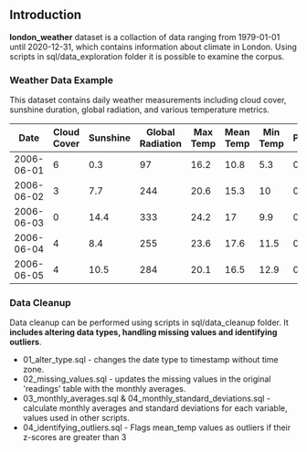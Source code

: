 ## Introduction

**london_weather** dataset is a collaction of data ranging from 1979-01-01 until 2020-12-31, which contains information about climate in London. Using scripts in sql/data_exploration folder it is possible to examine the corpus. 

### Weather Data Example

This dataset contains daily weather measurements including cloud cover, sunshine duration, global radiation, and various temperature metrics.

| Date       | Cloud Cover | Sunshine | Global Radiation | Max Temp | Mean Temp | Min Temp | Precipitation | Pressure | Snow Depth |
|------------|---------------------|------------------|--------------------------|---------------|----------------|---------------|--------------------|---------------|-----------------|
| 2006-06-01 | 6                   | 0.3              | 97                       | 16.2          | 10.8           | 5.3           | 0                  | 102810        | 0               |
| 2006-06-02 | 3                   | 7.7              | 244                      | 20.6          | 15.3           | 10            | 0                  | 103030        | 0               |
| 2006-06-03 | 0                   | 14.4             | 333                      | 24.2          | 17             | 9.9           | 0                  | 102950        | 0               |
| 2006-06-04 | 4                   | 8.4              | 255                      | 23.6          | 17.6           | 11.5          | 0.4                | 102650        | 0               |
| 2006-06-05 | 4                   | 10.5             | 284                      | 20.1          | 16.5           | 12.9          | 0                  | 102560        | 0               |


### Data Cleanup

Data cleanup can be performed using scripts in sql/data_cleanup folder. It **includes altering data types, handling missing values and identifying outliers**. 

- 01_alter_type.sql - changes the date type to timestamp without time zone.
- 02_missing_values.sql - updates the missing values in the original 'readings' table with the monthly averages.
- 03_monthly_averages.sql & 04_monthly_standard_deviations.sql - calculate monthly averages and standard deviations for each variable, values used in other scripts.
- 04_identifying_outliers.sql - Flags mean_temp values as outliers if their z-scores are greater than 3
